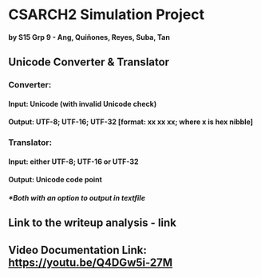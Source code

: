 # CSARCH2 Simulation Project
#### by S15 Grp 9 - Ang, Quiñones, Reyes, Suba, Tan
## Unicode Converter & Translator
### Converter:
#### Input: Unicode (with invalid Unicode check)
#### Output: UTF-8; UTF-16; UTF-32 [format: xx xx xx; where x is hex nibble]
### Translator:
#### Input: either UTF-8; UTF-16 or UTF-32
#### Output: Unicode code point
##### *Both with an option to output in textfile
## Link to the writeup analysis - link
## Video Documentation Link: https://youtu.be/Q4DGw5i-27M
